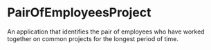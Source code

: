 # PairOfEmployeesProject
An application that identifies the pair of employees who have worked together on common projects for the longest period of time. 

